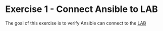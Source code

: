 # Exercise 1 - Connect Ansible to LAB
The goal of this exercise is to verify Ansible can connect to the [LAB](../LAB)
